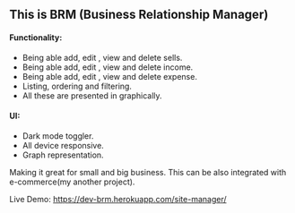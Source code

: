 ## This is BRM (Business Relationship Manager)

#### Functionality:
- Being able add, edit , view and delete sells.
- Being able add, edit , view and delete income.
- Being able add, edit , view and delete expense.
- Listing, ordering and filtering.
- All these are presented in graphically.


#### UI:
- Dark mode toggler.
- All device responsive.
- Graph representation.

Making it great for small and big business. This can be also integrated with e-commerce(my another project).

Live Demo: https://dev-brm.herokuapp.com/site-manager/
